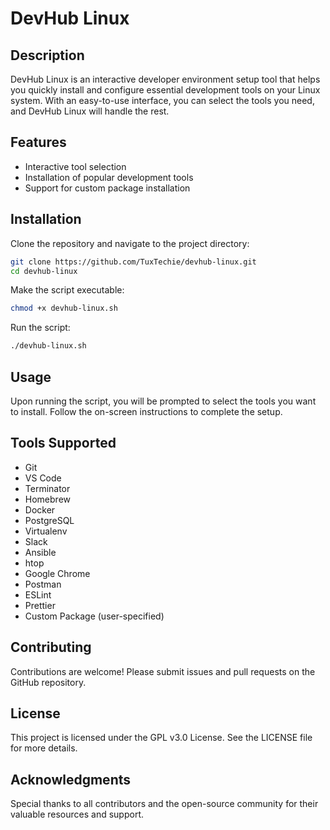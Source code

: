 # DevHub Linux

## Description
DevHub Linux is an interactive developer environment setup tool that helps you quickly install and configure essential development tools on your Linux system. With an easy-to-use interface, you can select the tools you need, and DevHub Linux will handle the rest.

## Features
- Interactive tool selection
- Installation of popular development tools
- Support for custom package installation

## Installation
Clone the repository and navigate to the project directory:
```bash
git clone https://github.com/TuxTechie/devhub-linux.git
cd devhub-linux
```
Make the script executable:
```bash
chmod +x devhub-linux.sh
```
Run the script:
```bash
./devhub-linux.sh
```
## Usage
Upon running the script, you will be prompted to select the tools you want to install. Follow the on-screen instructions to complete the setup.

## Tools Supported
- Git
- VS Code
- Terminator
- Homebrew
- Docker
- PostgreSQL
- Virtualenv
- Slack
- Ansible
- htop
- Google Chrome
- Postman
- ESLint
- Prettier
- Custom Package (user-specified)

## Contributing
Contributions are welcome! Please submit issues and pull requests on the GitHub repository.

## License
This project is licensed under the GPL v3.0 License. See the LICENSE file for more details.

## Acknowledgments
Special thanks to all contributors and the open-source community for their valuable resources and support.
